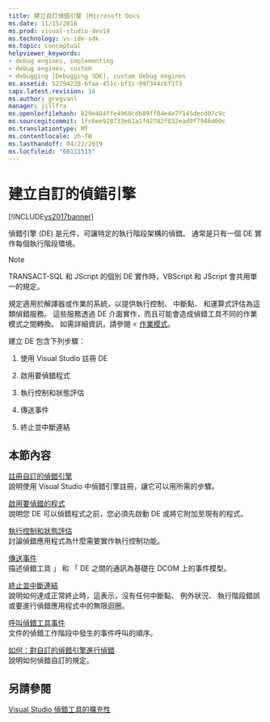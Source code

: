 ```yaml
---
title: 建立自訂偵錯引擎 |Microsoft Docs
ms.date: 11/15/2016
ms.prod: visual-studio-dev14
ms.technology: vs-ide-sdk
ms.topic: conceptual
helpviewer_keywords:
- debug engines, implementing
- debug engines, custom
- debugging [Debugging SDK], custom debug engines
ms.assetid: 52794238-6fae-451c-bf1c-99f344c6f173
caps.latest.revision: 16
ms.author: gregvanl
manager: jillfra
ms.openlocfilehash: 829e484ffe4968cdb89ff04e4e7f145decd07c9c
ms.sourcegitcommit: 1fc6ee928733e61a1f42782f832ead9f7946d00c
ms.translationtype: MT
ms.contentlocale: zh-TW
ms.lasthandoff: 04/22/2019
ms.locfileid: "60111515"
---
```

# <a name="creating-a-custom-debug-engine"></a>建立自訂的偵錯引擎
[!INCLUDE[vs2017banner](../../includes/vs2017banner.md)]

偵錯引擎 (DE) 是元件，可讓特定的執行階段架構的偵錯。 通常是只有一個 DE 實作每個執行階段環境。  
  
> [!NOTE]
>  TRANSACT-SQL 和 JScript 的個別 DE 實作時，VBScript 和 JScript 會共用單一的規定。  
  
 規定適用於解譯器或作業的系統，以提供執行控制、 中斷點、 和運算式評估為這類偵錯服務。 這些服務透過 DE 介面實作，而且可能會造成偵錯工具不同的作業模式之間轉換。 如需詳細資訊，請參閱 <<c0> [ 作業模式](../../extensibility/debugger/operational-modes.md)。  
  
 建立 DE 包含下列步驟：  
  
1. 使用 Visual Studio 註冊 DE  
  
2. 啟用要偵錯程式  
  
3. 執行控制和狀態評估  
  
4. 傳送事件  
  
5. 終止並中斷連結  
  
## <a name="in-this-section"></a>本節內容  
 [註冊自訂的偵錯引擎](../../extensibility/debugger/registering-a-custom-debug-engine.md)  
 說明使用 Visual Studio 中偵錯引擎註冊，讓它可以用所需的步驟。  
  
 [啟用要偵錯的程式](../../extensibility/debugger/enabling-a-program-to-be-debugged.md)  
 說明您 DE 可以偵錯程式之前，您必須先啟動 DE 或將它附加至現有的程式。  
  
 [執行控制和狀態評估](../../extensibility/debugger/execution-control-and-state-evaluation.md)  
 討論偵錯應用程式為什麼需要實作執行控制功能。  
  
 [傳送事件](../../extensibility/debugger/sending-events.md)  
 描述偵錯工具 」 和 「 DE 之間的通訊為基礎在 DCOM 上的事件模型。  
  
 [終止並中斷連結](../../extensibility/debugger/termination-and-detaching.md)  
 說明如何達成正常終止時，這表示，沒有任何中斷點、 例外狀況、 執行階段錯誤或要進行偵錯應用程式中的無限迴圈。  
  
 [呼叫偵錯工具事件](../../extensibility/debugger/calling-debugger-events.md)  
 文件的偵錯工作階段中發生的事件呼叫的順序。  
  
 [如何：對自訂的偵錯引擎進行偵錯](../../extensibility/debugger/how-to-debug-a-custom-debug-engine.md)  
 說明如何偵錯自訂的規定。  
  
## <a name="see-also"></a>另請參閱  
 [Visual Studio 偵錯工具的擴充性](../../extensibility/debugger/visual-studio-debugger-extensibility.md)
